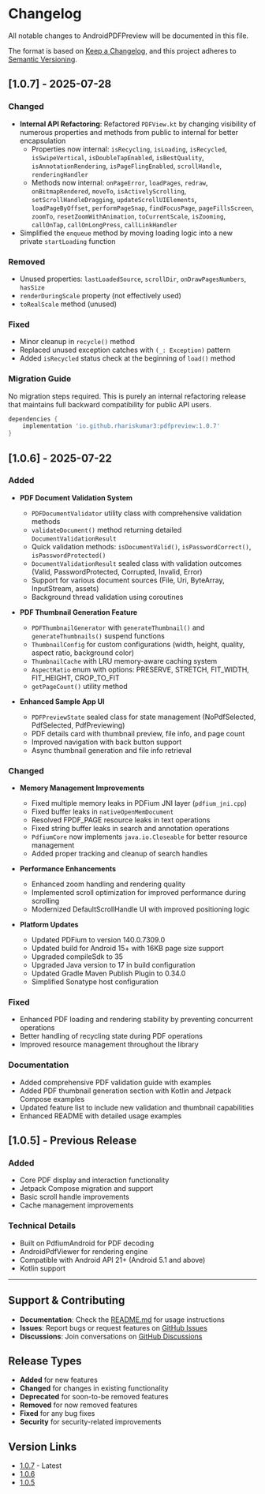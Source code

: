 # Changelog

All notable changes to AndroidPDFPreview will be documented in this file.

The format is based on [Keep a Changelog](https://keepachangelog.com/en/1.0.0/),
and this project adheres to [Semantic Versioning](https://semver.org/spec/v2.0.0.html).

## [1.0.7] - 2025-07-28

### Changed
- **Internal API Refactoring**: Refactored `PDFView.kt` by changing visibility of numerous properties and methods from public to internal for better encapsulation
  - Properties now internal: `isRecycling`, `isLoading`, `isRecycled`, `isSwipeVertical`, `isDoubleTapEnabled`, `isBestQuality`, `isAnnotationRendering`, `isPageFlingEnabled`, `scrollHandle`, `renderingHandler`
  - Methods now internal: `onPageError`, `loadPages`, `redraw`, `onBitmapRendered`, `moveTo`, `isActivelyScrolling`, `setScrollHandleDragging`, `updateScrollUIElements`, `loadPageByOffset`, `performPageSnap`, `findFocusPage`, `pageFillsScreen`, `zoomTo`, `resetZoomWithAnimation`, `toCurrentScale`, `isZooming`, `callOnTap`, `callOnLongPress`, `callLinkHandler`
- Simplified the `enqueue` method by moving loading logic into a new private `startLoading` function

### Removed
- Unused properties: `lastLoadedSource`, `scrollDir`, `onDrawPagesNumbers`, `hasSize`
- `renderDuringScale` property (not effectively used)
- `toRealScale` method (unused)

### Fixed
- Minor cleanup in `recycle()` method
- Replaced unused exception catches with `(_: Exception)` pattern
- Added `isRecycled` status check at the beginning of `load()` method

### Migration Guide
No migration steps required. This is purely an internal refactoring release that maintains full backward compatibility for public API users.

```gradle
dependencies {
    implementation 'io.github.rhariskumar3:pdfpreview:1.0.7'
}
```

## [1.0.6] - 2025-07-22

### Added
- **PDF Document Validation System**
  - `PDFDocumentValidator` utility class with comprehensive validation methods
  - `validateDocument()` method returning detailed `DocumentValidationResult`
  - Quick validation methods: `isDocumentValid()`, `isPasswordCorrect()`, `isPasswordProtected()`
  - `DocumentValidationResult` sealed class with validation outcomes (Valid, PasswordProtected, Corrupted, Invalid, Error)
  - Support for various document sources (File, Uri, ByteArray, InputStream, assets)
  - Background thread validation using coroutines

- **PDF Thumbnail Generation Feature**
  - `PDFThumbnailGenerator` with `generateThumbnail()` and `generateThumbnails()` suspend functions
  - `ThumbnailConfig` for custom configurations (width, height, quality, aspect ratio, background color)
  - `ThumbnailCache` with LRU memory-aware caching system
  - `AspectRatio` enum with options: PRESERVE, STRETCH, FIT_WIDTH, FIT_HEIGHT, CROP_TO_FIT
  - `getPageCount()` utility method

- **Enhanced Sample App UI**
  - `PDFPreviewState` sealed class for state management (NoPdfSelected, PdfSelected, PdfPreviewing)
  - PDF details card with thumbnail preview, file info, and page count
  - Improved navigation with back button support
  - Async thumbnail generation and file info retrieval

### Changed
- **Memory Management Improvements**
  - Fixed multiple memory leaks in PDFium JNI layer (`pdfium_jni.cpp`)
  - Fixed buffer leaks in `nativeOpenMemDocument`
  - Resolved FPDF_PAGE resource leaks in text operations
  - Fixed string buffer leaks in search and annotation operations
  - `PdfiumCore` now implements `java.io.Closeable` for better resource management
  - Added proper tracking and cleanup of search handles

- **Performance Enhancements**
  - Enhanced zoom handling and rendering quality
  - Implemented scroll optimization for improved performance during scrolling
  - Modernized DefaultScrollHandle UI with improved positioning logic

- **Platform Updates**
  - Updated PDFium to version 140.0.7309.0
  - Updated build for Android 15+ with 16KB page size support
  - Upgraded compileSdk to 35
  - Upgraded Java version to 17 in build configuration
  - Updated Gradle Maven Publish Plugin to 0.34.0
  - Simplified Sonatype host configuration

### Fixed
- Enhanced PDF loading and rendering stability by preventing concurrent operations
- Better handling of recycling state during PDF operations
- Improved resource management throughout the library

### Documentation
- Added comprehensive PDF validation guide with examples
- Added PDF thumbnail generation section with Kotlin and Jetpack Compose examples
- Updated feature list to include new validation and thumbnail capabilities
- Enhanced README with detailed usage examples

## [1.0.5] - Previous Release

### Added
- Core PDF display and interaction functionality
- Jetpack Compose migration and support
- Basic scroll handle improvements
- Cache management improvements

### Technical Details
- Built on PdfiumAndroid for PDF decoding
- AndroidPdfViewer for rendering engine
- Compatible with Android API 21+ (Android 5.1 and above)
- Kotlin support

---

## Support & Contributing

- **Documentation**: Check the [README.md](../README.md) for usage instructions
- **Issues**: Report bugs or request features on [GitHub Issues](https://github.com/rhariskumar3/AndroidPDFPreview/issues)
- **Discussions**: Join conversations on [GitHub Discussions](https://github.com/rhariskumar3/AndroidPDFPreview/discussions)

## Release Types

- **Added** for new features
- **Changed** for changes in existing functionality
- **Deprecated** for soon-to-be removed features
- **Removed** for now removed features
- **Fixed** for any bug fixes
- **Security** for security-related improvements

## Version Links

- [1.0.7](https://github.com/rhariskumar3/AndroidPDFPreview/releases/tag/v1.0.7) - Latest
- [1.0.6](https://github.com/rhariskumar3/AndroidPDFPreview/releases/tag/v1.0.6)
- [1.0.5](https://github.com/rhariskumar3/AndroidPDFPreview/releases/tag/v1.0.5)
